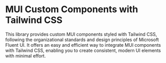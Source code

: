# MUI Custom Components with Tailwind CSS

This library provides custom MUI components styled with Tailwind CSS, following the organizational standards and design principles of Microsoft Fluent UI. It offers an easy and efficient way to integrate MUI components with Tailwind CSS, enabling you to create consistent, modern UI elements with minimal effort.